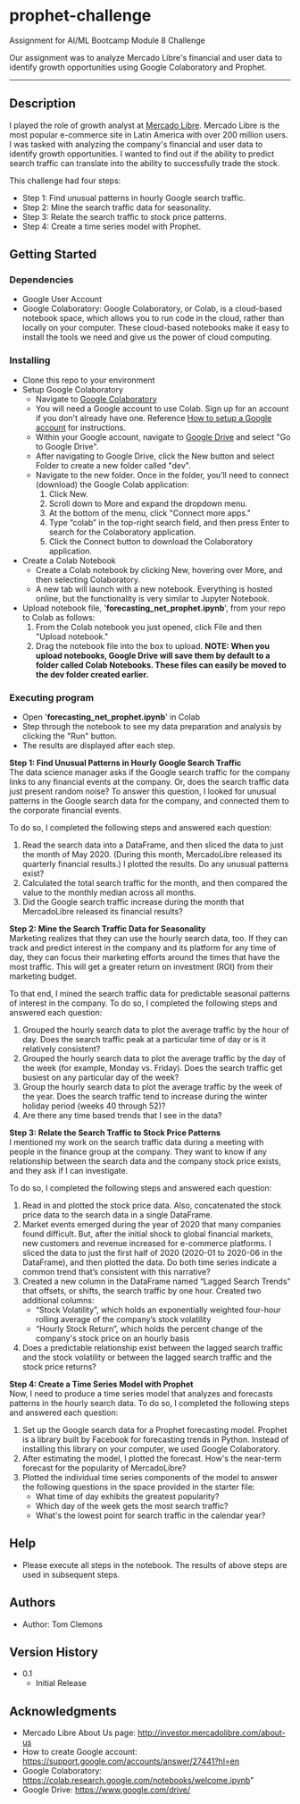 # prophet-challenge
Assignment for AI/ML Bootcamp Module 8 Challenge

Our assignment was to analyze Mercado Libre's financial and user data to identify growth opportunities using Google Colaboratory and Prophet.

---------------------------------------------------------------------

## Description

I played the role of growth analyst at [Mercado Libre](http://investor.mercadolibre.com/about-us "http://investor.mercadolibre.com/about-us"). Mercado Libre is the most popular e-commerce site in Latin America with over 200 million users.  I was tasked with analyzing the company's financial and user data to identify growth opportunities. I wanted to find out if the ability to predict search traffic can translate into the ability to successfully trade the stock.

This challenge had four steps:

- Step 1: Find unusual patterns in hourly Google search traffic.
- Step 2: Mine the search traffic data for seasonality.
- Step 3: Relate the search traffic to stock price patterns.
- Step 4: Create a time series model with Prophet.


## Getting Started

### Dependencies

- Google User Account
- Google Colaboratory:  Google Colaboratory, or Colab, is a cloud-based notebook space, which allows you to run code in the cloud, rather than locally on your computer. These cloud-based notebooks make it easy to install the tools we need and give us the power of cloud computing.


### Installing

- Clone this repo to your environment
- Setup Google Colaboratory
    - Navigate to [Google Colaboratory](https://colab.research.google.com/notebooks/welcome.ipynb "https://colab.research.google.com/notebooks/welcome.ipynb")
    - You will need a Google account to use Colab. Sign up for an account if you don't already have one. Reference [How to setup a Google account](https://support.google.com/accounts/answer/27441?hl=en "https://support.google.com/accounts/answer/27441?hl=en") for instructions.
    - Within your Google account, navigate to [Google Drive](https://www.google.com/drive/ "https://www.google.com/drive/") and select "Go to Google Drive".
    - After navigating to Google Drive, click the New button and select Folder to create a new folder called "dev".
    - Navigate to the new folder. Once in the folder, you’ll need to connect (download) the Google Colab application:
        1. Click New.
        2. Scroll down to More and expand the dropdown menu.
        3. At the bottom of the menu, click "Connect more apps."
        4. Type “colab” in the top-right search field, and then press Enter to search for the Colaboratory application.
        5. Click the Connect button to download the Colaboratory application.
- Create a Colab Notebook
    - Create a Colab notebook by clicking New, hovering over More, and then selecting Colaboratory.
    - A new tab will launch with a new notebook. Everything is hosted online, but the functionality is very similar to Jupyter Notebook.
- Upload notebook file, '**forecasting_net_prophet.ipynb**', from your repo to Colab as follows:
    1. From the Colab notebook you just opened, click File and then "Upload notebook."
    2. Drag the notebook file into the box to upload.
**NOTE:  When you upload notebooks, Google Drive will save them by default to a folder called Colab Notebooks. These files can easily be moved to the dev folder created earlier.**


### Executing program
- Open '**forecasting_net_prophet.ipynb**' in Colab
- Step through the notebook to see my data preparation and analysis by clicking the "Run" button.
- The results are displayed after each step.

**Step 1: Find Unusual Patterns in Hourly Google Search Traffic**  
The data science manager asks if the Google search traffic for the company links to any financial events at the company. Or, does the search traffic data just present random noise? To answer this question, I looked for unusual patterns in the Google search data for the company, and connected them to the corporate financial events.

To do so, I completed the following steps and answered each question:

1. Read the search data into a DataFrame, and then sliced the data to just the month of May 2020. (During this month, MercadoLibre released its quarterly financial results.) I plotted the results. Do any unusual patterns exist?
2. Calculated the total search traffic for the month, and then compared the value to the monthly median across all months.
3. Did the Google search traffic increase during the month that MercadoLibre released its financial results?

**Step 2: Mine the Search Traffic Data for Seasonality**  
Marketing realizes that they can use the hourly search data, too. If they can track and predict interest in the company and its platform for any time of day, they can focus their marketing efforts around the times that have the most traffic. This will get a greater return on investment (ROI) from their marketing budget.

To that end, I mined the search traffic data for predictable seasonal patterns of interest in the company. To do so, I completed the following steps and answered each question:

1. Grouped the hourly search data to plot the average traffic by the hour of day. Does the search traffic peak at a particular time of day or is it relatively consistent?
2. Grouped the hourly search data to plot the average traffic by the day of the week (for example, Monday vs. Friday). Does the search traffic get busiest on any particular day of the week?
3. Group the hourly search data to plot the average traffic by the week of the year. Does the search traffic tend to increase during the winter holiday period (weeks 40 through 52)?
4. Are there any time based trends that I see in the data?

**Step 3: Relate the Search Traffic to Stock Price Patterns**  
I mentioned my work on the search traffic data during a meeting with people in the finance group at the company. They want to know if any relationship between the search data and the company stock price exists, and they ask if I can investigate.

To do so, I completed the following steps and answered each question:

1. Read in and plotted the stock price data.  Also, concatenated the stock price data to the search data in a single DataFrame.
2. Market events emerged during the year of 2020 that many companies found difficult. But, after the initial shock to global financial markets, new customers and revenue increased for e-commerce platforms. I sliced the data to just the first half of 2020 (2020-01 to 2020-06 in the DataFrame), and then plotted the data. Do both time series indicate a common trend that’s consistent with this narrative?
3. Created a new column in the DataFrame named “Lagged Search Trends” that offsets, or shifts, the search traffic by one hour. Created two additional columns:
    - “Stock Volatility”, which holds an exponentially weighted four-hour rolling average of the company’s stock volatility
    - “Hourly Stock Return”, which holds the percent change of the company's stock price on an hourly basis
4. Does a predictable relationship exist between the lagged search traffic and the stock volatility or between the lagged search traffic and the stock price returns?

**Step 4: Create a Time Series Model with Prophet**  
Now, I need to produce a time series model that analyzes and forecasts patterns in the hourly search data. To do so, I completed the following steps and answered each question:

1. Set up the Google search data for a Prophet forecasting model.  Prophet is a library built by Facebook for forecasting trends in Python. Instead of installing this library on your computer, we used Google Colaboratory. 
2. After estimating the model, I plotted the forecast. How's the near-term forecast for the popularity of MercadoLibre?
3. Plotted the individual time series components of the model to answer the following questions in the space provided in the starter file:
    - What time of day exhibits the greatest popularity?
    - Which day of the week gets the most search traffic?
    - What's the lowest point for search traffic in the calendar year?


## Help

- Please execute all steps in the notebook.  The results of above steps are used in subsequent steps. 


## Authors

- Author:  Tom Clemons

## Version History

- 0.1
    - Initial Release

## Acknowledgments

- Mercado Libre About Us page:  http://investor.mercadolibre.com/about-us
- How to create Google account: https://support.google.com/accounts/answer/27441?hl=en
- Google Colaboratory:  https://colab.research.google.com/notebooks/welcome.ipynb"
- Google Drive:  https://www.google.com/drive/